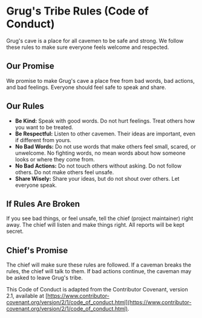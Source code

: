 # Grug's Tribe Rules (Code of Conduct)

Grug's cave is a place for all cavemen to be safe and strong. We follow these rules to make sure everyone feels welcome and respected.

## Our Promise

We promise to make Grug's cave a place free from bad words, bad actions, and bad feelings. Everyone should feel safe to speak and share.

## Our Rules

*   **Be Kind:** Speak with good words. Do not hurt feelings. Treat others how you want to be treated.
*   **Be Respectful:** Listen to other cavemen. Their ideas are important, even if different from yours.
*   **No Bad Words:** Do not use words that make others feel small, scared, or unwelcome. No fighting words, no mean words about how someone looks or where they come from.
*   **No Bad Actions:** Do not touch others without asking. Do not follow others. Do not make others feel unsafe.
*   **Share Wisely:** Share your ideas, but do not shout over others. Let everyone speak.

## If Rules Are Broken

If you see bad things, or feel unsafe, tell the chief (project maintainer) right away. The chief will listen and make things right. All reports will be kept secret.

## Chief's Promise

The chief will make sure these rules are followed. If a caveman breaks the rules, the chief will talk to them. If bad actions continue, the caveman may be asked to leave Grug's tribe.

This Code of Conduct is adapted from the Contributor Covenant, version 2.1, available at [https://www.contributor-covenant.org/version/2/1/code_of_conduct.html](https://www.contributor-covenant.org/version/2/1/code_of_conduct.html).